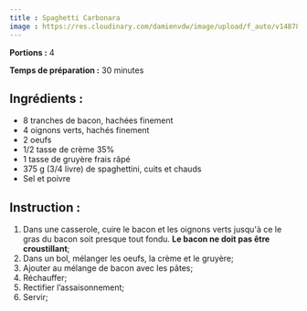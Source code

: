 ```yaml
---
title : Spaghetti Carbonara
image : https://res.cloudinary.com/damienvdw/image/upload/f_auto/v1487858573/recettes/Spaghetti-Carbonara_wrj2yg.jpg
---
```


**Portions :** 4

**Temps de préparation :** 30 minutes

## Ingrédients :
- 8 tranches de bacon, hachées finement
- 4 oignons verts, hachés finement
- 2 oeufs
- 1/2 tasse de crème 35%
- 1 tasse de gruyère frais râpé
- 375 g (3/4 livre) de spaghettini, cuits et chauds
- Sel et poivre

## Instruction :
1. Dans une casserole, cuire le bacon et les oignons verts jusqu'à ce le gras du bacon soit presque tout fondu. **Le bacon ne doit pas être croustillant**;
2. Dans un bol, mélanger les oeufs, la crème et le gruyère;
3. Ajouter au mélange de bacon avec les pâtes;
4. Réchauffer;
5. Rectifier l’assaisonnement;
6. Servir;
